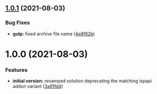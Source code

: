 ## [1.0.1](https://github.com/centralnic-reseller/whmcs-domainimporter/compare/v1.0.0...v1.0.1) (2021-08-03)


### Bug Fixes

* **gulp:** fixed archive file name ([4e8f62b](https://github.com/centralnic-reseller/whmcs-domainimporter/commit/4e8f62b65db1a9e157aa14e461f7fb6c10a0ce3f))

# 1.0.0 (2021-08-03)


### Features

* **initial version:** revamped solution deprecating the matching ispapi addon variant ([3a91fd4](https://github.com/centralnic-reseller/whmcs-domainimporter/commit/3a91fd4aa07631485c2662365cc224c0430f79ee))
